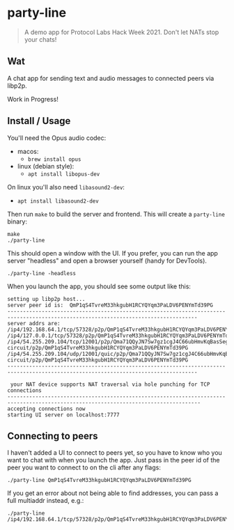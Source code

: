 # party-line

> A demo app for Protocol Labs Hack Week 2021. Don't let NATs stop your chats!


## Wat

A chat app for sending text and audio messages to connected peers via libp2p. 

Work in Progress!

## Install / Usage

You'll need the Opus audio codec:

- macos:
  - `brew install opus`
- linux (debian style):
  - `apt install libopus-dev`
    
On linux you'll also need `libasound2-dev`:

- `apt install libasound2-dev`

Then run `make` to build the server and frontend. This will create a `party-line` binary:

```
make
./party-line
```

This should open a window with the UI. If you prefer, you can run the app server "headless" and open a browser
yourself (handy for DevTools).

```
./party-line -headless
```

When you launch the app, you should see some output like this:

```
setting up libp2p host...
server peer id is:  QmP1qS4TvreM33hkgubH1RCYQYqm3PaLDV6PENYmTd39PG
-----------------------------------------------------------------------------------------------------------------------------------
server addrs are:
/ip4/192.168.64.1/tcp/57328/p2p/QmP1qS4TvreM33hkgubH1RCYQYqm3PaLDV6PENYmTd39PG
/ip4/127.0.0.1/tcp/57328/p2p/QmP1qS4TvreM33hkgubH1RCYQYqm3PaLDV6PENYmTd39PG
/ip4/54.255.209.104/tcp/12001/p2p/Qma71QQyJN7Sw7gz1cgJ4C66ubHmvKqBasSegKRugM5qo6/p2p-circuit/p2p/QmP1qS4TvreM33hkgubH1RCYQYqm3PaLDV6PENYmTd39PG
/ip4/54.255.209.104/udp/12001/quic/p2p/Qma71QQyJN7Sw7gz1cgJ4C66ubHmvKqBasSegKRugM5qo6/p2p-circuit/p2p/QmP1qS4TvreM33hkgubH1RCYQYqm3PaLDV6PENYmTd39PG
-----------------------------------------------------------------------------------------------------------------------------------

 your NAT device supports NAT traversal via hole punching for TCP connections
------------------------------------------------------------------------------------------------------------------------------------
accepting connections now
starting UI server on localhost:7777
```

## Connecting to peers

I haven't added a UI to connect to peers yet, so you have to know who you want to chat with when you launch the app.
Just pass in the peer id of the peer you want to connect to on the cli after any flags:

```
./party-line QmP1qS4TvreM33hkgubH1RCYQYqm3PaLDV6PENYmTd39PG
```

If you get an error about not being able to find addresses, you can pass a full multiaddr instead, e.g.:

```
./party-line /ip4/192.168.64.1/tcp/57328/p2p/QmP1qS4TvreM33hkgubH1RCYQYqm3PaLDV6PENYmTd39PG
```
